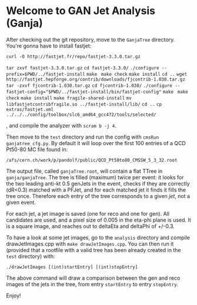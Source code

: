 # Welcome to GAN Jet Analysis (Ganja)

After checking out the git repository, move to the `GanjaTree` directory. You're gonna have to install fastjet:

`curl -O http://fastjet.fr/repo/fastjet-3.3.0.tar.gz `

`tar zxvf fastjet-3.3.0.tar.gz`
`cd fastjet-3.3.0/`
`./configure --prefix=$PWD/../fastjet-install`
`make `
`make check`
`make install`
`cd ..`
`wget http://fastjet.hepforge.org/contrib/downloads/fjcontrib-1.030.tar.gz`
`tar -zxvf fjcontrib-1.030.tar.gz`
`cd fjcontrib-1.030/`
`./configure --fastjet-config="$PWD/../fastjet-install/bin/fastjet-config"`
`make `
`make check`
`make install`
`make fragile-shared-install`
`mv libfastjetcontribfragile.so ../fastjet-install/lib/`
`cd ..`
`cp extras/fastjet.xml ../../../config/toolbox/slc6_amd64_gcc472/tools/selected/`


, and compile the analyzer with `scram b -j 4`.

Then move to the `test` directory and run the config with `cmsRun ganjatree_cfg.py`. By default it will loop over the first 100 entries of a QCD Pt50-80 MC file found in:

`/afs/cern.ch/work/p/pandolf/public/QCD_Pt50to80_CMSSW_5_3_32.root`

The output file, called `ganjaTree.root`, will contain a flat TTree in `ganja/ganjaTree`. 
The tree is filled (maximum) twice per event: it looks for the two leading anti-kt 0.5 genJets in the event, checks if they are
correctly (dR<0.3) matched with a PFJet, and for each matched jet it finds it fills the tree once. Therefore each entry
of the tree corresponds to a given *jet*, not a given event.

For each jet, a jet image is saved (one for reco and one for gen). All candidates are used, and a pixel size of 0.005 in the eta-phi
plane is used. It is a square image, and reaches out to deltaEta and deltaPhi of +/-0.3.

To have a look at some jet images, go to the `analysis` directory and compile drawJetImages.cpp with `make drawJetImages.cpp`.
You can then run it (provided that a rootfile with a valid tree has been already created in the `test` directory) with:

`./drawJetImages [(int)startEntry] [(int)stopEntry]`

The above command will draw a comparison between the gen and reco images of the jets in the tree, from entry `startEntry` to entry `stopEntry`.

Enjoy!
